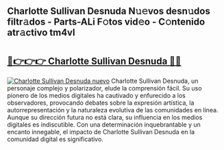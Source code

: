 ## Charlotte Sullivan Desnuda N𝚞𝚎vos desn𝚞dos filtr𝚊dos - Parts-ALi F𝚘tos vid𝚎o - C𝚘ntenido atr𝚊ctivo tm4vl

# <h2><a href="http://mb4rjq.tromn.icu/?c=Charlotte+Sullivan+Desnuda">🔗👉👉👉 Charlotte Sullivan Desnuda 🔗🔗</a></h2>

[![Charlotte Sullivan Desnuda nuevo](https://i.imgur.com/pEAQMta.gif)](http://mb4rjq.tromn.icu/?c=Charlotte+Sullivan+Desnuda)
Charlotte Sullivan Desnuda, un personaje complejo y polarizador, elude la comprensión fácil. Su uso pionero de los medios digitales ha cautivado y enfurecido a los observadores, provocando debates sobre la expresión artística, la autorrepresentación y la naturaleza evolutiva de las comunidades en línea. Aunque su dirección futura no está clara, su influencia en los medios digitales es indiscutible. Con una determinación inquebrantable y un encanto innegable, el impacto de Charlotte Sullivan Desnuda en la comunidad digital es significativo.
